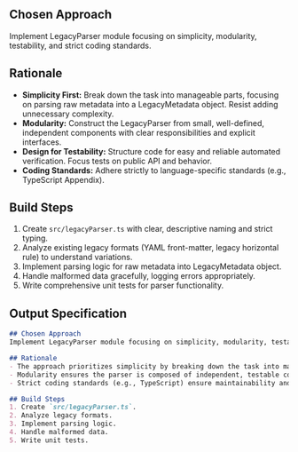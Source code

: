 ## Chosen Approach

Implement LegacyParser module focusing on simplicity, modularity, testability, and strict coding standards.

## Rationale
- **Simplicity First:** Break down the task into manageable parts, focusing on parsing raw metadata into a LegacyMetadata object. Resist adding unnecessary complexity.
- **Modularity:** Construct the LegacyParser from small, well-defined, independent components with clear responsibilities and explicit interfaces.
- **Design for Testability:** Structure code for easy and reliable automated verification. Focus tests on public API and behavior.
- **Coding Standards:** Adhere strictly to language-specific standards (e.g., TypeScript Appendix).

## Build Steps
1. Create `src/legacyParser.ts` with clear, descriptive naming and strict typing.
2. Analyze existing legacy formats (YAML front-matter, legacy horizontal rule) to understand variations.
3. Implement parsing logic for raw metadata into LegacyMetadata object.
4. Handle malformed data gracefully, logging errors appropriately.
5. Write comprehensive unit tests for parser functionality.

## Output Specification
```markdown
## Chosen Approach
Implement LegacyParser module focusing on simplicity, modularity, testability, and strict coding standards.

## Rationale
- The approach prioritizes simplicity by breaking down the task into manageable parts.
- Modularity ensures the parser is composed of independent, testable components.
- Strict coding standards (e.g., TypeScript) ensure maintainability and readability.

## Build Steps
1. Create `src/legacyParser.ts`.
2. Analyze legacy formats.
3. Implement parsing logic.
4. Handle malformed data.
5. Write unit tests.
```
